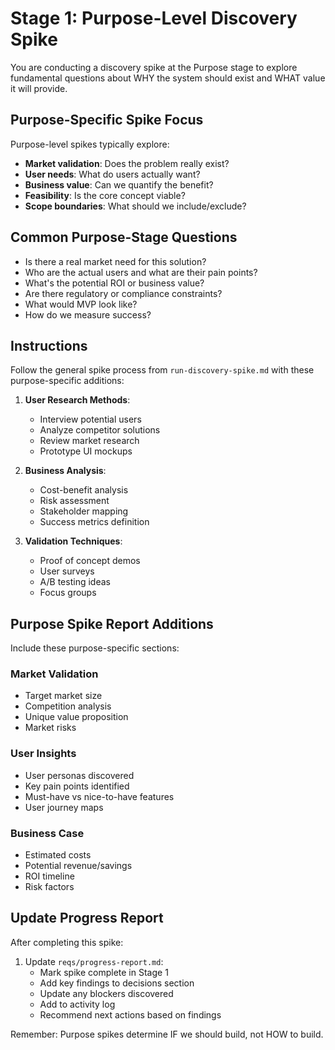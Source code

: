 # Stage 1: Purpose-Level Discovery Spike

You are conducting a discovery spike at the Purpose stage to explore fundamental questions about WHY the system should exist and WHAT value it will provide.

## Purpose-Specific Spike Focus

Purpose-level spikes typically explore:
- **Market validation**: Does the problem really exist?
- **User needs**: What do users actually want?
- **Business value**: Can we quantify the benefit?
- **Feasibility**: Is the core concept viable?
- **Scope boundaries**: What should we include/exclude?

## Common Purpose-Stage Questions

- Is there a real market need for this solution?
- Who are the actual users and what are their pain points?
- What's the potential ROI or business value?
- Are there regulatory or compliance constraints?
- What would MVP look like?
- How do we measure success?

## Instructions

Follow the general spike process from `run-discovery-spike.md` with these purpose-specific additions:

1. **User Research Methods**:
   - Interview potential users
   - Analyze competitor solutions
   - Review market research
   - Prototype UI mockups

2. **Business Analysis**:
   - Cost-benefit analysis
   - Risk assessment
   - Stakeholder mapping
   - Success metrics definition

3. **Validation Techniques**:
   - Proof of concept demos
   - User surveys
   - A/B testing ideas
   - Focus groups

## Purpose Spike Report Additions

Include these purpose-specific sections:

### Market Validation
- Target market size
- Competition analysis
- Unique value proposition
- Market risks

### User Insights
- User personas discovered
- Key pain points identified
- Must-have vs nice-to-have features
- User journey maps

### Business Case
- Estimated costs
- Potential revenue/savings
- ROI timeline
- Risk factors

## Update Progress Report

After completing this spike:
1. Update `reqs/progress-report.md`:
   - Mark spike complete in Stage 1
   - Add key findings to decisions section
   - Update any blockers discovered
   - Add to activity log
   - Recommend next actions based on findings

Remember: Purpose spikes determine IF we should build, not HOW to build.